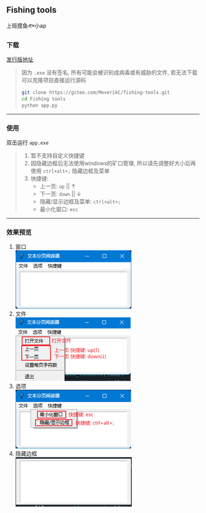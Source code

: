 ## Fishing tools
上班摸鱼🐟小ap

### 下载
[发行版地址](https://gitee.com/MeverikC/fishing-tools/releases/tag/v1.0-master) <br>
> 因为 `.exe` 没有签名, 所有可能会被识别成病毒或有威胁的文件, 若无法下载可以克隆项目直接运行源码
> ```bash
> git clone https://gitee.com/MeverikC/fishing-tools.git
> cd Fishing tools
> python app.py
> ```

---

### 使用
双击运行 `app.exe`
> 1. 暂不支持自定义快捷键
> 2. 因隐藏边框后无法使用windows的矿口管理, 所以请先调整好大小后再使用 `ctrl+alt+;` 隐藏边框及菜单
> 3. 快捷键: 
>    * 上一页: `up` || ↑
>    * 下一页: `down` || ↓
>    * 隐藏/显示边框及菜单: `ctrl+alt+;`
>    * 最小化窗口: `esc`

---
### 效果预览
1. 窗口 <br>
![](./static/images/home.png)
2. 文件 <br>
![](./static/images/file.png)
3. 选项 <br>
![](./static/images/option.png)
4. 隐藏边框 <br>
![](./static/images/hide-border.png)
